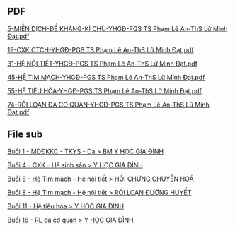## PDF  
[5-MIỄN DỊCH-ĐỀ KHÁNG-KÍ CHỦ-YHGĐ-PGS TS Phạm Lê An-ThS Lữ Minh Đạt.pdf](5-MI%E1%BB%84N%20D%E1%BB%8ACH-%C4%90%E1%BB%80%20KH%C3%81NG-K%C3%8D%20CH%E1%BB%A6-YHG%C4%90-PGS%20TS%20Ph%E1%BA%A1m%20L%C3%AA%20An-ThS%20L%E1%BB%AF%20Minh%20%C4%90%E1%BA%A1t.pdf)  
[19-CXK CTCH-YHGĐ-PGS TS Phạm Lê An-ThS Lữ Minh Đạt.pdf](19-CXK%20CTCH-YHG%C4%90-PGS%20TS%20Ph%E1%BA%A1m%20L%C3%AA%20An-ThS%20L%E1%BB%AF%20Minh%20%C4%90%E1%BA%A1t.pdf)  
[31-HỆ NỘI TIẾT-YHGĐ-PGS TS Phạm Lê An-ThS Lữ Minh Đạt.pdf](31-H%E1%BB%86%20N%E1%BB%98I%20TI%E1%BA%BET-YHG%C4%90-PGS%20TS%20Ph%E1%BA%A1m%20L%C3%AA%20An-ThS%20L%E1%BB%AF%20Minh%20%C4%90%E1%BA%A1t.pdf)  
[45-HỆ TIM MẠCH-YHGĐ-PGS TS Phạm Lê An-ThS Lữ Minh Đạt.pdf](45-H%E1%BB%86%20TIM%20M%E1%BA%A0CH-YHG%C4%90-PGS%20TS%20Ph%E1%BA%A1m%20L%C3%AA%20An-ThS%20L%E1%BB%AF%20Minh%20%C4%90%E1%BA%A1t.pdf)  
[55-HỆ TIÊU HÓA-YHGĐ-PGS TS Phạm Lê An-ThS Lữ Minh Đạt.pdf](55-H%E1%BB%86%20TI%C3%8AU%20H%C3%93A-YHG%C4%90-PGS%20TS%20Ph%E1%BA%A1m%20L%C3%AA%20An-ThS%20L%E1%BB%AF%20Minh%20%C4%90%E1%BA%A1t.pdf)  
[74-RỐI LOẠN ĐA CƠ QUAN-YHGĐ-PGS TS Phạm Lê An-ThS Lữ Minh Đạt.pdf](74-R%E1%BB%90I%20LO%E1%BA%A0N%20%C4%90A%20C%C6%A0%20QUAN-YHG%C4%90-PGS%20TS%20Ph%E1%BA%A1m%20L%C3%AA%20An-ThS%20L%E1%BB%AF%20Minh%20%C4%90%E1%BA%A1t.pdf)  
  
## File sub  
[Buổi 1 - MDĐKKC - TKYS - Da > BM Y HỌC GIA ĐÌNH](../../../Bu%E1%BB%95i%201%20-%20MD%C4%90KKC%20-%20TKYS%20-%20Da.md#BM%20Y%20HỌC%20GIA%20ĐÌNH)  
[Buổi 4 - CXK - Hệ sinh sản > Y HỌC GIA ĐÌNH](../../../Bu%E1%BB%95i%204%20-%20CXK%20-%20H%E1%BB%87%20sinh%20s%E1%BA%A3n.md#Y%20HỌC%20GIA%20ĐÌNH)  
[Buổi 8 - Hệ Tim mạch - Hệ nội tiết > HỘI CHỨNG CHUYỂN HOÁ](../../../Bu%E1%BB%95i%208%20-%20H%E1%BB%87%20Tim%20m%E1%BA%A1ch%20-%20H%E1%BB%87%20n%E1%BB%99i%20ti%E1%BA%BFt.md#HỘI%20CHỨNG%20CHUYỂN%20HOÁ)  
[Buổi 8 - Hệ Tim mạch - Hệ nội tiết > RỐI LOẠN ĐƯỜNG HUYẾT](../../../Bu%E1%BB%95i%208%20-%20H%E1%BB%87%20Tim%20m%E1%BA%A1ch%20-%20H%E1%BB%87%20n%E1%BB%99i%20ti%E1%BA%BFt.md#RỐI%20LOẠN%20ĐƯỜNG%20HUYẾT)  
[Buổi 11 - Hệ tiêu hóa > Y HỌC GIA ĐÌNH](../../../Bu%E1%BB%95i%2011%20-%20H%E1%BB%87%20ti%C3%AAu%20h%C3%B3a.md#Y%20HỌC%20GIA%20ĐÌNH)  
[Buổi 16 - RL đa cơ quan > Y HỌC GIA ĐÌNH](../../../Bu%E1%BB%95i%2016%20-%20RL%20%C4%91a%20c%C6%A1%20quan.md#Y%20HỌC%20GIA%20ĐÌNH)  
